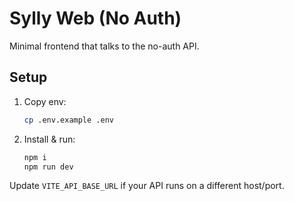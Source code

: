 # Sylly Web (No Auth)

Minimal frontend that talks to the no-auth API.

## Setup
1. Copy env:
   ```bash
   cp .env.example .env
   ```
2. Install & run:
   ```bash
   npm i
   npm run dev
   ```

Update `VITE_API_BASE_URL` if your API runs on a different host/port.
